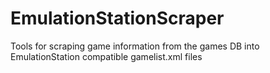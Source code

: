 # EmulationStationScraper
Tools for scraping game information from the games DB into EmulationStation compatible gamelist.xml files 
